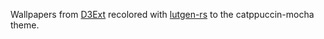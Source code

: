 Wallpapers from [D3Ext](https://github.com/D3Ext/aesthetic-wallpapers/)
recolored with [lutgen-rs](https://github.com/ozwaldorf/lutgen-rs) to the catppuccin-mocha theme.
